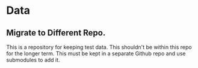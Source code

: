 # Data

## Migrate to Different Repo. 

This is a repository for keeping test data. This shouldn't be within this repo for the longer term. This must be kept in a separate Github repo and use submodules to add it. 
